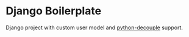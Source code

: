 # Django Boilerplate

Django project with custom user model and [python-decouple](https://github.com/henriquebastos/python-decouple/) support.
